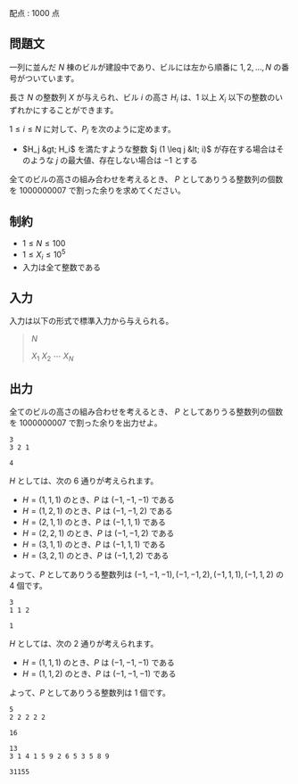 配点 : $1000$ 点

## 問題文

一列に並んだ $N$ 棟のビルが建設中であり、ビルには左から順番に $1, 2, \ldots, N$ の番号がついています。

長さ $N$ の整数列 $X$ が与えられ、ビル $i$ の高さ $H_i$ は、$1$ 以上 $X_i$ 以下の整数のいずれかにすることができます。

$1 \leq i \leq N$ に対して、$P_i$ を次のように定めます。

- $H_j &gt; H_i$ を満たすような整数 $j (1 \leq j &lt; i)$ が存在する場合はそのような $j$ の最大値、存在しない場合は $-1$ とする

全てのビルの高さの組み合わせを考えるとき、 $P$ としてありうる整数列の個数を $1000000007$ で割った余りを求めてください。

## 制約

- $1 \leq N \leq 100$
- $1 \leq X_i \leq 10^5$
- 入力は全て整数である

## 入力

入力は以下の形式で標準入力から与えられる。

> $N$
> 
> $X_1$ $X_2$ $\cdots$ $X_N$

## 出力

全てのビルの高さの組み合わせを考えるとき、 $P$ としてありうる整数列の個数を $1000000007$ で割った余りを出力せよ。

```input1
3
3 2 1
```

```output1
4
```

$H$ としては、次の $6$ 通りが考えられます。

- $H = (1, 1, 1)$ のとき、$P$ は $(-1, -1, -1)$ である
- $H = (1, 2, 1)$ のとき、$P$ は $(-1, -1, 2)$ である
- $H = (2, 1, 1)$ のとき、$P$ は $(-1, 1, 1)$ である
- $H = (2, 2, 1)$ のとき、$P$ は $(-1, -1, 2)$ である
- $H = (3, 1, 1)$ のとき、$P$ は $(-1, 1, 1)$ である
- $H = (3, 2, 1)$ のとき、$P$ は $(-1, 1, 2)$ である

よって、$P$ としてありうる整数列は $(-1, -1, -1), (-1, -1, 2), (-1, 1, 1), (-1, 1, 2)$ の $4$ 個です。

```input2
3
1 1 2
```

```output2
1
```

$H$ としては、次の $2$ 通りが考えられます。

- $H = (1, 1, 1)$ のとき、$P$ は $(-1, -1, -1)$ である
- $H = (1, 1, 2)$ のとき、$P$ は $(-1, -1, -1)$ である

よって、$P$ としてありうる整数列は $1$ 個です。

```input3
5
2 2 2 2 2
```

```output3
16
```

```input4
13
3 1 4 1 5 9 2 6 5 3 5 8 9
```

```output4
31155
```